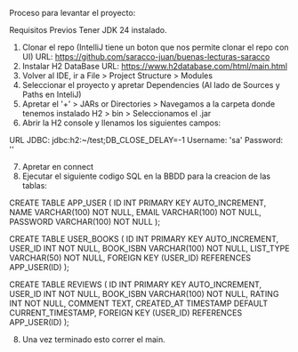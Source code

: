 Proceso para levantar el proyecto:

Requisitos Previos Tener JDK 24 instalado.

1. Clonar el repo (IntelliJ tiene un boton que nos permite clonar el repo con UI)
   URL: https://github.com/saracco-juan/buenas-lecturas-saracco
2. Instalar H2 DataBase
  URL: https://www.h2database.com/html/main.html
3. Volver al IDE, ir a File > Project Structure > Modules
4. Seleccionar el proyecto y apretar Dependencies (Al lado de Sources y Paths en InteliJ)
5. Apretar el '+' > JARs or Directories > Navegamos a la carpeta donde tenemos instalado H2 > bin > Seleccionamos el .jar
6. Abrir la H2 console y llenamos los siguientes campos:

  URL JDBC: jdbc:h2:~/test;DB_CLOSE_DELAY=-1
  Username: 'sa'
  Password: ''

7. Apretar en connect
8. Ejecutar el siguiente codigo SQL en la BBDD para la creacion de las tablas:

CREATE TABLE APP_USER (
    ID INT PRIMARY KEY AUTO_INCREMENT,
    NAME VARCHAR(100) NOT NULL,
    EMAIL VARCHAR(100) NOT NULL,
    PASSWORD VARCHAR(100) NOT NULL
);

CREATE TABLE USER_BOOKS (
    ID INT PRIMARY KEY AUTO_INCREMENT,
    USER_ID INT NOT NULL,
    BOOK_ISBN VARCHAR(100) NOT NULL,
    LIST_TYPE VARCHAR(50) NOT NULL,
    FOREIGN KEY (USER_ID) REFERENCES APP_USER(ID)
);

CREATE TABLE REVIEWS (
    ID INT PRIMARY KEY AUTO_INCREMENT,
    USER_ID INT NOT NULL,
    BOOK_ISBN VARCHAR(100) NOT NULL,
    RATING INT NOT NULL,
    COMMENT TEXT,
    CREATED_AT TIMESTAMP DEFAULT CURRENT_TIMESTAMP,
    FOREIGN KEY (USER_ID) REFERENCES APP_USER(ID)
);

8. Una vez terminado esto correr el main.
